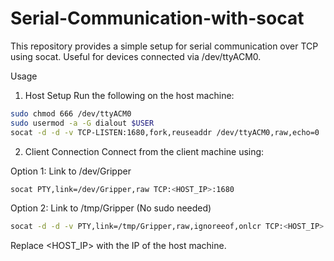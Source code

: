 # Serial-Communication-with-socat
This repository provides a simple setup for serial communication over TCP using socat. Useful for devices connected via /dev/ttyACM0.

Usage
1. Host Setup
Run the following on the host machine:

```bash
sudo chmod 666 /dev/ttyACM0
sudo usermod -a -G dialout $USER
socat -d -d -v TCP-LISTEN:1680,fork,reuseaddr /dev/ttyACM0,raw,echo=0
```
2. Client Connection
Connect from the client machine using:

Option 1: Link to /dev/Gripper
```bash
socat PTY,link=/dev/Gripper,raw TCP:<HOST_IP>:1680
```
Option 2: Link to /tmp/Gripper (No sudo needed)
```bash
socat -d -d -v PTY,link=/tmp/Gripper,raw,ignoreeof,onlcr TCP:<HOST_IP>:1680
```
Replace <HOST_IP> with the IP of the host machine.
